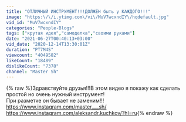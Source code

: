 ```yaml
---
title: "ОТЛИЧНЫЙ ИНСТРУМЕНТ!!!ДОЛЖЕН быть у КАЖДОГО!!!"
image: "https:\/\/i.ytimg.com\/vi\/MuV7wcxndIY\/hqdefault.jpg"
vid_id: "MuV7wcxndIY"
categories: "People-Blogs"
tags: ["крутая идея","самоделка","своими руками"]
date: "2021-06-27T00:40:13+03:00"
vid_date: "2020-12-14T13:30:01Z"
duration: "PT7M4S"
viewcount: "4049582"
likeCount: "18489"
dislikeCount: "7378"
channel: "Master Sh"
---
```

{% raw %}Здравствуйте друзья!!!В этом видео я покажу как сделать простой но очень нужный инструмент!<br />При разметке  он бывает не заменим!!!<br /><a rel="nofollow" target="blank" href="https://www.instagram.com/master___sh/">https://www.instagram.com/master___sh/</a><br /><a rel="nofollow" target="blank" href="https://www.instagram.com/aleksandr.kuchkov/?hl=ru">https://www.instagram.com/aleksandr.kuchkov/?hl=ru</a>{% endraw %}
